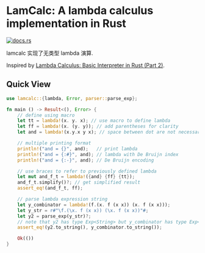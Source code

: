 # LamCalc: A lambda calculus implementation in Rust

[![docs.rs](https://img.shields.io/docsrs/lamcalc/latest)](https://docs.rs/lamcalc/latest/lamcalc/)

lamcalc 实现了无类型 lambda 演算.

Inspired by [Lambda Calculus: Basic Interpreter in Rust (Part 2)](https://tejqunair.com/posts/lambda-part-2/).

## Quick View

```rust
use lamcalc::{lambda, Error, parser::parse_exp};

fn main () -> Result<(), Error> {
    // define using macro
    let tt = lambda!(x. y. x); // use macro to define lambda
    let ff = lambda!(x. (y. y)); // add parentheses for clarity
    let and = lambda!(x.y.x y x); // space between dot are not necessary

    // multiple printing format
    println!("and = {}", and);   // print lambda
    println!("and = {:#}", and); // lambda with De Bruijn index
    println!("and = {:-}", and); // De Bruijn encoding

    // use braces to refer to previously defined lambda
    let mut and_f_t = lambda!({and} {ff} {tt}); 
    and_f_t.simplify()?; // get simplified result
    assert_eq!(and_f_t, ff);

    // parse lambda expression string
    let y_combinator = lambda!(f.(x. f (x x)) (x. f (x x)));
    let y_str = r#"\f.(\x. f (x x)) (\x. f (x x))"#;
    let y2 = parse_exp(y_str)?;
    // note that y2 has type Exp<String> but y_combinator has type Exp<&str>
    assert_eq!(y2.to_string(), y_combinator.to_string());

    Ok(())
}
```
